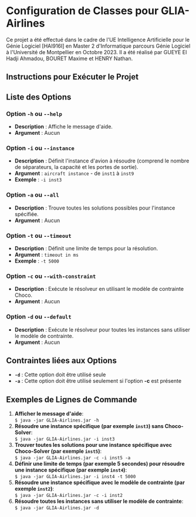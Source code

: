 # Configuration de Classes pour GLIA-Airlines

Ce projet a été effectué dans le cadre de l'UE Intelligence Artificielle pour le Génie Logiciel [HAI916I] en Master 2 d'Informatique parcours Génie Logiciel à l'Université de Montpellier en Octobre 2023. Il a été réalisé par GUEYE El Hadji Ahmadou, BOURET Maxime et HENRY Nathan.

## Instructions pour Exécuter le Projet

## Liste des Options

### Option `-h` ou `--help`
- **Description** : Affiche le message d'aide.
- **Argument** : Aucun

### Option `-i` ou `--instance`
- **Description** : Définit l'instance d'avion à résoudre (comprend le nombre de séparateurs, la capacité et les portes de sortie).
- **Argument** : `aircraft instance` - de `inst1` à `inst9`
- **Exemple** : `-i inst3`

### Option `-a` ou `--all`
- **Description** : Trouve toutes les solutions possibles pour l'instance spécifiée.
- **Argument** : Aucun

### Option `-t` ou `--timeout`
- **Description** : Définit une limite de temps pour la résolution.
- **Argument** : `timeout in ms`
- **Exemple** : `-t 5000`

### Option `-c` ou `--with-constraint`
- **Description** : Exécute le résolveur en utilisant le modèle de contrainte Choco.
- **Argument** : Aucun

### Option `-d` ou `--default`
- **Description** : Exécute le résolveur pour toutes les instances sans utiliser le modèle de contrainte.
- **Argument** : Aucun

## Contraintes liées aux Options

- **`-d`** : Cette option doit être utilisé seule
- **`-a`** : Cette option doit être utilisé seulement si l'option **-c** est présente

## Exemples de Lignes de Commande

1. **Afficher le message d'aide**:  
`$ java -jar GLIA-Airlines.jar -h`
2. **Résoudre une instance spécifique (par exemple `inst3`) sans Choco-Solver**:  
`$ java -jar GLIA-Airlines.jar -i inst3`
3. **Trouver toutes les solutions pour une instance spécifique avec Choco-Solver (par exemple `inst5`)**:  
`$ java -jar GLIA-Airlines.jar -c -i inst5 -a`
4. **Définir une limite de temps (par exemple 5 secondes) pour résoudre une instance spécifique (par exemple `inst4`)**:  
`$ java -jar GLIA-Airlines.jar -i inst4 -t 5000`
5. **Résoudre une instance spécifique avec le modèle de contrainte (par exemple `inst2`)**:  
`$ java -jar GLIA-Airlines.jar -c -i inst2`
6. **Résoudre toutes les instances sans utiliser le modèle de contrainte**:  
`$ java -jar GLIA-Airlines.jar -d`
